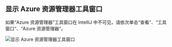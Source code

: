 ## <a name="displaying-the-azure-explorer-tool-window"></a>显示 Azure 资源管理器工具窗口

如果“Azure 资源管理器”工具窗口在 IntelliJ 中不可见，请依次单击“查看”、“工具窗口”、“Azure 资源管理器”。

![显示 Azure 资源管理器工具窗口](./media/azure-toolkit-for-intellij-show-azure-explorer/show-az-exp-01.png)

